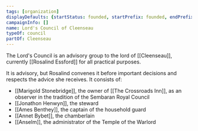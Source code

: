 ```yaml
---
tags: [organization]
displayDefaults: {startStatus: founded, startPrefix: founded, endPrefix: destroyed, endStatus: destroyed}
campaignInfo: []
name: Lord's Council of Cleenseau
typeOf: council
partOf: Cleenseau
---
```


The Lord's Council is an advisory group to the lord of [[Cleenseau]], currently [[Rosalind Essford]] for all practical purposes. 

It is advisory, but Rosalind convenes it before important decisions and respects the advice she receives. It consists of:

* [[Marigold Stonebridge]], the owner of [[The Crossroads Inn]], as an observer in the tradition of the Sembaran Royal Council
* [[Jonathon Henwyn]], the steward
* [[Ames Benthey]], the captain of the household guard 
* [[Annet Bybet]], the chamberlain
* [[Anselm]], the administrator of the Temple of the Warlord